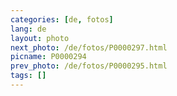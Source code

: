 ```yaml
---
categories: [de, fotos]
lang: de
layout: photo
next_photo: /de/fotos/P0000297.html
picname: P0000294
prev_photo: /de/fotos/P0000295.html
tags: []
---
```

